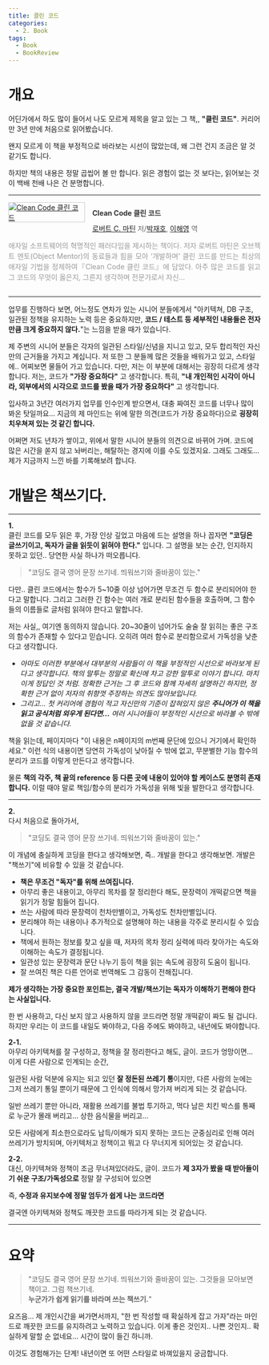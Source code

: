 ```yaml
---
title: 클린 코드
categories:
  - 2. Book
tags:
  - Book
  - BookReview
---
```

# 개요

어딘가에서 하도 많이 들어서 나도 모르게 제목을 알고 있는 그 책,, **"클린 코드"**.
커리어 만 3년 만에 처음으로 읽어봤습니다.

왠지 모르게 이 책을 부정적으로 바라보는 시선이 많았는데, 왜 그런 건지 조금은 알 것 같기도 합니다.

하지만 책의 내용은 정말 곱씹어 볼 만 합니다. 읽은 경험이 없는 것 보다는, 읽어보는 것이 백배 천배 나은 건 분명합니다.

---

<div style="clear:left;text-align:left;overflow:hidden;"><div style="float:left;margin:0 15px 5px 0;"><a href="https://www.yes24.comProduct/Goods/11681152" style="display:inline-block;overflow:hidden;border:solid 1px #ccc;" target="_blank"><img style="margin:-1px;vertical-align:top;" src="//image.yes24.com/goods/11681152/S" border="0" alt="Clean Code 클린 코드 "></a></div><div><p style="line-height:1.2em;color:#333;font-size:14px;font-weight:bold;">Clean Code 클린 코드 </p><p style="margin-top:5px;line-height:1.2em;color:#666;"><a href="https://www.yes24.com/Product/Search?domain=ALL&query=%25EB%25A1%259C%25EB%25B2%2584%25ED%258A%25B8%2520C.%2520%25EB%25A7%2588%25ED%258B%25B4&authorNo=233810&author=로버트 C. 마틴" target="_blank">로버트 C. 마틴</a> 저/<a href="https://www.yes24.com/Product/Search?domain=ALL&query=%25EB%25B0%2595%25EC%259E%25AC%25ED%2598%25B8&authorNo=233699&author=박재호" target="_blank">박재호</a>, <a href="https://www.yes24.com/Product/Search?domain=ALL&query=%25EC%259D%25B4%25ED%2595%25B4%25EC%2598%2581&authorNo=233811&author=이해영" target="_blank">이해영</a> 역</p><p style="margin-top:14px;line-height:1.5em;text-align:justify;color:#999;">애자일 소프트웨어의 혁명적인 패러다임을 제시하는 책이다. 저자 로버트 마틴은 오브젝트 멘토(Object Mentor)의 동료들과 힘을 모아 ‘개발하며’ 클린 코드를 만드는 최상의 애자일 기법을 정제하여『Clean Code 클린 코드』에 담았다. 아주 많은 코드를 읽고 그 코드의 무엇이 옳은지, 그른지 생각하며 전문가로서 자신...</p></div></div>

---

업무를 진행하다 보면, 어느정도 연차가 있는 시니어 분들에게서 "아키텍쳐, DB 구조, 일관된 정책을 유지하는 노력 등은 중요하지만, **코드 / 테스트 등 세부적인 내용들은 전자만큼 크게 중요하지 않다.**"는 느낌을 받을 때가 있습니다.

제 주변의 시니어 분들은 각자의 일관된 스타일/신념을 지니고 있고, 모두 합리적인 자신만의 근거들을 가지고 계십니다. 저 또한 그 분들께 많은 것들을 배워가고 있고, 스타일에.. 어찌보면 물들어 가고 있습니다. 다만, 저는 이 부분에 대해서는 굉장히 다르게 생각합니다. 저는, 코드가 **"가장 중요하다"** 고 생각합니다. 특히, **"내 개인적인 시각이 아니라, 외부에서의 시각으로 코드를 봤을 때가 가장 중요하다"** 고 생각합니다.

입사하고 3년간 여러가지 업무를 인수인계 받으면서, 대충 짜여진 코드를 너무나 많이 봐온 탓일까요... 지금의 제 마인드는 위에 말한 의견(코드가 가장 중요하다)으로 **굉장히 치우쳐져 있는 것 같긴 합니다.**

어쩌면 저도 년차가 쌓이고, 위에서 말한 시니어 분들의 의견으로 바뀌어 가며. 코드에 많은 시간을 쏟지 않고 놔버리는, 해탈하는 경지에 이를 수도 있겠지요. 그래도 그래도... 제가 지금까지 느낀 바를 기록해보려 합니다.

# 개발은 책쓰기다.
---

**1.**  
클린 코드를 모두 읽은 후, 가장 인상 깊었고 마음에 드는 설명을 하나 꼽자면 **"코딩은 글쓰기이고, 독자가 글을 읽듯이 읽혀야 한다."** 입니다. 그 설명을 보는 순간, 인지하지 못하고 있던.. 당연한 사실 하나가 떠오릅니다. 

> "코딩도 결국 영어 문장 쓰기네. 띄워쓰기와 줄바꿈이 있는."

다만.. 클린 코드에서는 함수가 5~10줄 이상 넘어가면 무조건 두 함수로 분리되어야 한다고 말합니다. 그리고 그러한 긴 함수는 여러 개로 분리된 함수들을 호출하며, 그 함수들의 이름들로 글처럼 읽혀야 한다고 말합니다.

저는 사실,, 여기엔 동의하지 않습니다. 20~30줄이 넘어가도 술술 잘 읽히는 좋은 구조의 함수가 존재할 수 있다고 믿습니다. 오히려 여러 함수로 분리함으로서 가독성을 낮춘다고 생각합니다.

- *아마도 이러한 부분에서 대부분의 사람들이 이 책을 부정적인 시선으로 바라보게 된다고 생각합니다. 책의 말투는 정말로 확신에 차고 강한 말투로 이야기 합니다. 마치 이게 정답인 것 처럼. 정확한 근거는 그 후 코드와 함께 자세히 설명하긴 하지만, 정확한 근거 없이 저자의 취향껏 주장하는 의견도 많아보입니다.*
- *그리고... 첫 커리어에 경험이 적고 자신만의 기준이 잡혀있지 않은 **주니어가 이 책을 읽고 공식처럼 외우게 된다면...** 여러 시니어들이 부정적인 시선으로 바라볼 수 밖에 없을 것 같습니다.*

책을 읽는데, 페이지마다 "이 내용은 n페이지의 m번째 문단에 있으니 거기에서 확인하세요." 이런 식의 내용이면 당연히 가독성이 낮아질 수 밖에 없고, 무분별한 기능 함수의 분리가 코드를 이렇게 만든다고 생각합니다.

물론 **책의 각주, 책 끝의 reference 등 다른 곳에 내용이 있어야 할 케이스도 분명히 존재합니다.** 이럴 때야 말로 책임/함수의 분리가 가독성을 위해 빛을 발한다고 생각합니다.

---

**2.**  
다시 처음으로 돌아가서, 

> "코딩도 결국 영어 문장 쓰기네. 띄워쓰기와 줄바꿈이 있는."

이 개념에 충실하게 코딩을 한다고 생각해보면, 즉.. 개발을 한다고 생각해보면. 개발은 "책쓰기"에 비유할 수 있을 것 같습니다.

- **책은 무조건 "독자"를 위해 쓰여집니다.**
- 아무리 좋은 내용이고, 아무리 목차를 잘 정리한다 해도, 문장력이 개떡같으면 책을 읽기가 정말 힘들어 집니다.
- 쓰는 사람에 따라 문장력이 천차만별이고, 가독성도 천차만별입니다.
- 분리해야 하는 내용이나 추가적으로 설명해야 하는 내용을 각주로 분리시킬 수 있습니다.
- 책에서 원하는 정보를 찾고 싶을 때, 저자의 목차 정리 실력에 따라 찾아가는 속도와 이해하는 속도가 결정됩니다.
- 일관성 있는 문장력과 문단 나누기 등이 책을 읽는 속도에 굉장히 도움이 됩니다.
- 잘 쓰여진 책은 다른 언어로 번역해도 그 감동이 전해집니다.

**제가 생각하는 가장 중요한 포인트는, 결국 개발/책쓰기는 독자가 이해하기 편해야 한다는 사실입니다.**

한 번 사용하고, 다신 보지 않고 사용하지 않을 코드라면 정말 개떡같이 짜도 될 겁니다. 하지만 우리는 이 코드를 내일도 봐야하고, 다음 주에도 봐야하고, 내년에도 봐야합니다.

**2-1.**  
아무리 아키텍쳐를 잘 구성하고, 정책을 잘 정리한다고 해도, 글이. 코드가 엉망이면... 이게 다른 사람으로 인계되는 순간,

일관된 사람 덕분에 유지는 되고 있던 **잘 정돈된 쓰레기 통**이지만, 다른 사람의 눈에는 그저 쓰레기 통일 뿐이기 때문에 그 인식에 의해서 망가져 버리게 되는 것 같습니다.

일반 쓰레기 뿐만 아니라, 재활용 쓰레기를 불법 투기하고, 먹다 남은 치킨 박스를 통째로 누군가 몰래 버리고... 상한 음식물을 버리고...

모든 사람에게 최소한으로라도 납득/이해가 되지 못하는 코드는 군중심리로 인해 여러 쓰레기가 방치되며, 아키텍처고 정책이고 뭐고 다 무너지게 되어있는 것 같습니다.

**2-2.**  
대신, 아키텍쳐와 정책이 조금 무너져있더라도, 글이. 코드가 **제 3자가 봤을 때 받아들이기 쉬운 구조/가독성으로** 정말 잘 구성되어 있으면

즉, **수정과 유지보수에 정말 엄두가 쉽게 나는 코드라면**

결국엔 아키텍쳐와 정책도 깨끗한 코드를 따라가게 되는 것 같습니다.

---

# 요약

> "코딩도 결국 영어 문장 쓰기네. 띄워쓰기와 줄바꿈이 있는. 그것들을 모아보면 책이고. 그럼 책쓰기네.  
> **누군가가 쉽게 읽기를 바라며 쓰는 책쓰기.**"

요즈음... 제 개인시간을 써가면서까지, "한 번 작성할 때 확실하게 잡고 가자"라는 마인드로 깨끗한 코드를 유지하려고 노력하고 있습니다. 이게 좋은 것인지.. 나쁜 것인지.. 확실하게 말할 순 없네요... 시간이 많이 들긴 하니까.

이것도 경험해가는 단계! 내년이면 또 어떤 스타일로 바껴있을지 궁금합니다.